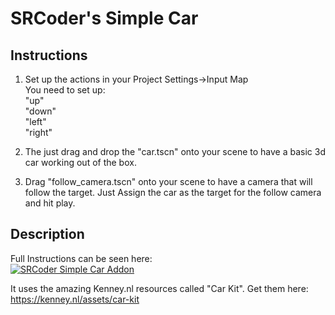 # SRCoder's Simple Car

## Instructions

1. Set up the actions in your Project Settings->Input Map  
You need to set up:  
"up"  
"down"  
"left"  
"right" 
  
2. The just drag and drop the "car.tscn" onto your scene to have a basic 3d car working out of the box.

3. Drag "follow_camera.tscn" onto your scene to have a camera that will follow the target. Just Assign the car as the target for the follow camera and hit play.

## Description 

Full Instructions can be seen here:  
[![SRCoder Simple Car Addon](https://img.youtube.com/vi/PkUByFcdIjE/0.jpg)](https://youtu.be/PkUByFcdIjE)  
  
It uses the amazing Kenney.nl resources called "Car Kit".
Get them here: https://kenney.nl/assets/car-kit